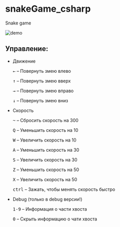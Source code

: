 # snakeGame_csharp
Snake game

![demo](https://cloud.githubusercontent.com/assets/9402179/22688007/6d13f352-ed3b-11e6-8a24-942437e70380.gif)

## Управление:
* Движение

	<kbd>←</kbd> – Повернуть змею влево
	
	<kbd>↑</kbd> – Повернуть змею вверх
	
	<kbd>→</kbd> – Повернуть змею вправо
	
	<kbd>↓</kbd> – Повернуть змею вниз

* Скорость

	<kbd>~</kbd> – Сбросить скорость на 300
	
	<kbd>Q</kbd> – Уменьшить скорость на 10
	
	<kbd>W</kbd> – Увеличить скорость на 10
	
	<kbd>A</kbd> – Уменьшить скорость на 30
	
	<kbd>S</kbd> – Увеличить скорость на 30
	
	<kbd>Z</kbd> – Уменьшить скорость на 50
	
	<kbd>X</kbd> – Увеличить скорость на 50
	
	<kbd>ctrl</kbd> – Зажать, чтобы менять скорость быстро
	
* Debug (только в debug версии!)

	<kbd>1-9</kbd> – Информация о части хвоста
	
	<kbd>0</kbd> – Скрыть информацию о чати хвоста
